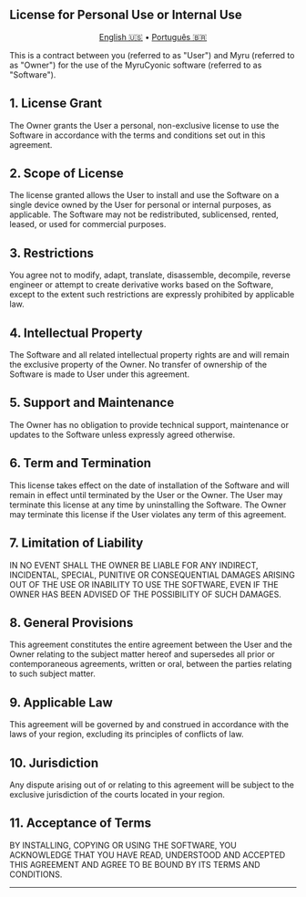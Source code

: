 ## License for Personal Use or Internal Use

<p align="center">
  <a href="docs/license-en.md">English 🇺🇸</a>
  •
  <a href="license.md">Português 🇧🇷</a>
</p>

This is a contract between you (referred to as "User") and Myru (referred to as "Owner") for the use of the MyruCyonic software (referred to as "Software").

## 1. License Grant

The Owner grants the User a personal, non-exclusive license to use the Software in accordance with the terms and conditions set out in this agreement.

## 2. Scope of License

The license granted allows the User to install and use the Software on a single device owned by the User for personal or internal purposes, as applicable. The Software may not be redistributed, sublicensed, rented, leased, or used for commercial purposes.

## 3. Restrictions

You agree not to modify, adapt, translate, disassemble, decompile, reverse engineer or attempt to create derivative works based on the Software, except to the extent such restrictions are expressly prohibited by applicable law.

## 4. Intellectual Property

The Software and all related intellectual property rights are and will remain the exclusive property of the Owner. No transfer of ownership of the Software is made to User under this agreement.

## 5. Support and Maintenance

The Owner has no obligation to provide technical support, maintenance or updates to the Software unless expressly agreed otherwise.

## 6. Term and Termination

This license takes effect on the date of installation of the Software and will remain in effect until terminated by the User or the Owner. The User may terminate this license at any time by uninstalling the Software. The Owner may terminate this license if the User violates any term of this agreement.

## 7. Limitation of Liability

IN NO EVENT SHALL THE OWNER BE LIABLE FOR ANY INDIRECT, INCIDENTAL, SPECIAL, PUNITIVE OR CONSEQUENTIAL DAMAGES ARISING OUT OF THE USE OR INABILITY TO USE THE SOFTWARE, EVEN IF THE OWNER HAS BEEN ADVISED OF THE POSSIBILITY OF SUCH DAMAGES.

## 8. General Provisions

This agreement constitutes the entire agreement between the User and the Owner relating to the subject matter hereof and supersedes all prior or contemporaneous agreements, written or oral, between the parties relating to such subject matter.

## 9. Applicable Law

This agreement will be governed by and construed in accordance with the laws of your region, excluding its principles of conflicts of law.

## 10. Jurisdiction

Any dispute arising out of or relating to this agreement will be subject to the exclusive jurisdiction of the courts located in your region.

## 11. Acceptance of Terms

BY INSTALLING, COPYING OR USING THE SOFTWARE, YOU ACKNOWLEDGE THAT YOU HAVE READ, UNDERSTOOD AND ACCEPTED THIS AGREEMENT AND AGREE TO BE BOUND BY ITS TERMS AND CONDITIONS.

---
